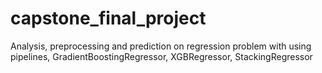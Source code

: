 # capstone_final_project
Analysis, preprocessing and prediction on regression problem with using pipelines, GradientBoostingRegressor, XGBRegressor, StackingRegressor
